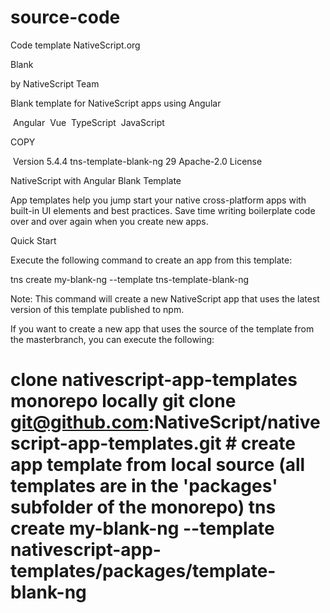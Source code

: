 # source-code
Code template 
NativeScript.org

Blank

by NativeScript Team

Blank template for NativeScript apps using Angular

 Angular  Vue  TypeScript  JavaScript

COPY

 Version 5.4.4 tns-template-blank-ng 29 Apache-2.0 License

NativeScript with Angular Blank Template

App templates help you jump start your native cross-platform apps with built-in UI elements and best practices. Save time writing boilerplate code over and over again when you create new apps.

Quick Start

Execute the following command to create an app from this template:

tns create my-blank-ng --template tns-template-blank-ng 

Note: This command will create a new NativeScript app that uses the latest version of this template published to npm.

If you want to create a new app that uses the source of the template from the masterbranch, you can execute the following:

# clone nativescript-app-templates monorepo locally git clone git@github.com:NativeScript/nativescript-app-templates.git # create app template from local source (all templates are in the 'packages' subfolder of the monorepo) tns create my-blank-ng --template nativescript-app-templates/packages/template-blank-ng

